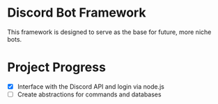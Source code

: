 # Discord Bot Framework
This framework is designed to serve as the base for future, more niche bots.

# Project Progress
- [X] Interface with the Discord API and login via node.js
- [ ] Create abstractions for commands and databases
